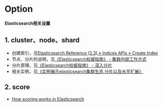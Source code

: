 # Option
 
**Elasticsearch相关设置**

## 1. cluster、node、shard
* 创建索引，见[Elasticsearch Reference [2.3] » Indices APIs » Create Index](https://www.elastic.co/guide/en/elasticsearch/reference/current/indices-create-index.html#create-index-settings)
* 节点、分片的说明，见[《Elasticsearch权威指南》 - 集群内部工作方式](http://es.xiaoleilu.com/020_Distributed_Cluster/00_Intro.html)
* 分片原理，见[《Elasticsearch权威指南》 - 深入分片](http://es.xiaoleilu.com/075_Inside_a_shard/00_Intro.html)
* 相关实例，见[《实例展示elasticsearch集群生态,分片以及水平扩展》](http://www.cnblogs.com/dennisit/p/4133131.html)

## 2. score
* [How scoring works in Elasticsearch
](https://www.compose.com/articles/how-scoring-works-in-elasticsearch/)
